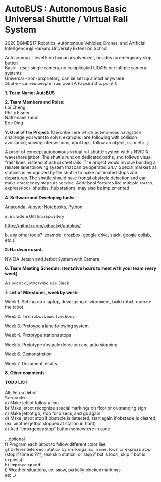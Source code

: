 # AutoBUS : Autonomous Basic Universal Shuttle / Virtual Rail System
2020 DGMDS17 Robotics, Autonomous Vehicles, Drones, and Artificial Intelligence @ Harvard University Extension School

Autonomous - level 5 no human involvement, besides an emergency stop button \
Basic - uses single camera, no complicated LIDARs or multiple camera systems \
Universal - non-proprietary, can be set up almost anywhere \
Shutte - carries people from point A to point B to point C

**1. Team Name: AutoBUS**

**2. Team Members and Roles:**\
Loi Cheng\
Philip Eisner\
Nathanaiel Landi\
Eric Ding

**3. Goal of the Project:** (Describe here which autonomous navigation challenge you want to solve: example: lane following with collision avoidance, solving intersections, April tags, follow an object, slam etc...)

A proof of concept autonomous virtual rail shuttle system with a NVIDIA waveshare jetbot.  The shuttle runs on dedicated paths, and follows visual "rail" lines, instead of actual steel rails.  The project would involve building a reliable lane following system that can be operated 24/7.  Special markers at stations is recognized by the shuttle to make automated stops and departures.  The shuttle should have frontal obstacle detection and can make emergency stops as needed.  Additional features like multiple routes, express/local shuttles, hub stations, may also be implemented

**4. Software and Developing tools:**

Anaconda, Jupyter Notebooks, Python

a. include a GitHub repository

https://github.com/loibucket/autobus/

b. any other tools? (example: dropbox, google drive, slack, google collab, etc.)

**5. Hardware used:**

NVIDIA Jetson and Jetbot System with Camera

**6. Team Meeting Schedule: (tentative hours to meet with your team every week)**

As needed, otherwise use Slack

**7. List of Milestones, week by week:**

Week 1. Setting up a laptop, developing environment, build robot, operate the robot.

Week 2. Test robot basic functions.

Week 3. Protoype a lane following system.

Week 4. Prototype stations stops

Week 5. Prototype obstacle detection and auto stopping

Week 6. Demonstration

Week 7. Document results

**8. Other comments:**

**TODO LIST**\
\
All: Setup Jebot\
Sub-tasks:\
a) Make jetbot follow a line\
b) Make jetbot recognize special markings on floor or on standing sign\
c) Make jetbot go, stop for x secs, and go again\
d) Make jetbot stop if obstacle is detected, start again if obstacle is cleared, (ex. another jetbot stopped at station in front)\
e) Add "emergency stop" button somewhere in code\
\
...optional\
f) Program each jetbot to follow different color line\
g) Differentiate each station by markings, ex. name, local or express stop (stop if time is ???, else skip station, or stop if bot is local, skip if bot is express)\
h) Improve speed\
i) Weather situations, ex. snow, partially blocked markings\
etc...\
